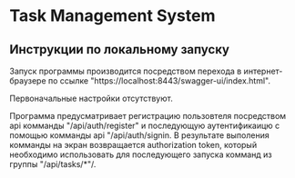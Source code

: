 # Task Management System

## Инструкции по локальному запуску

Запуск программы производится посредством перехода в интернет-браузере по ссылке "https://localhost:8443/swagger-ui/index.html".

Первоначальные настройки отсутствуют.

Программа предусматривает регистрацию пользовтеля посредством api комманды "/api/auth/register" и последующую аутентификаицю с помощью комманды api "/api/auth/signin.
В результате выполения комманды на экран возвращается authorization token, который необходимо использовать для последующего запуска комманд из группы "/api/tasks/*"/.